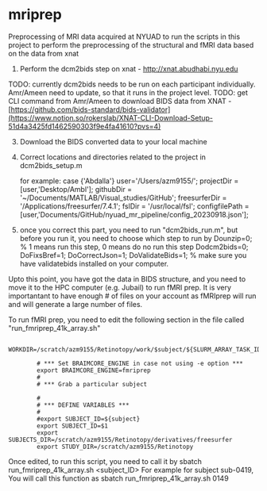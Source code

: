 # mriprep
Preprocessing of MRI data acquired at NYUAD to run the scripts in this project to perform the preprocessing of the structural and fMRI data based on the data from xnat 

1. Perform the dcm2bids step on xnat - http://xnat.abudhabi.nyu.edu

TODO: currently dcm2bids needs to be run on each participant individually. Amr/Ameen need to update, so that it runs in the project level. 
TODO: get CLI command from Amr/Ameen to download BIDS data from XNAT - [https://github.com/bids-standard/bids-validator](https://www.notion.so/rokerslab/XNAT-CLI-Download-Setup-51d4a3425fd1462590303f9e4fa41610?pvs=4)
   
3. Download the BIDS converted data to your local machine


4. Correct locations and directories related to the project in dcm2bids_setup.m

   for example:
   case {'Abdalla'}
    user='/Users/azm9155/';
    projectDir = [user,'Desktop/Ambl'];
    githubDir = '~/Documents/MATLAB/Visual_studies/GitHub';
    freesurferDir = '/Applications/freesurfer/7.4.1';
    fslDir = '/usr/local/fsl';
    configfilePath = [user,'Documents/GitHub/nyuad_mr_pipeline/config_20230918.json'];

6. once you correct this part, you need to run "dcm2bids_run.m", but before you run it, you need to choose which step to run by
    Dounzip=0; % 1 means run this step, 0 means do no run this step
    Dodcm2bids=0;
    DoFixsBref=1;
    DoCorrectJson=1;
    DoValidateBids=1; % make sure you have validatebids installed on your computer. 

Upto this point, you have got the data in BIDS structure, and you need to move it to the HPC computer (e.g. Jubail) to run fMRI prep. 
It is very importantant to have enough # of files on your account as fMRIprep will run and will generate a large number of files. 

To run fMRI prep, you need to edit the following section in the file called "run_fmriprep_41k_array.sh"

            WORKDIR=/scratch/azm9155/Retinotopy/work/$subject/${SLURM_ARRAY_TASK_ID}
            
            # *** Set BRAIMCORE_ENGINE in case not using -e option ***
            export BRAIMCORE_ENGINE=fmriprep
            #
            # *** Grab a particular subject
            
            #
            # *** DEFINE VARIABLES ***
            #
            #export SUBJECT_ID=${subject}
            export SUBJECT_ID=$1
            export SUBJECTS_DIR=/scratch/azm9155/Retinotopy/derivatives/freesurfer
            export STUDY_DIR=/scratch/azm9155/Retinotopy

Once edited, to run this script, you need to call it by 
sbatch run_fmriprep_41k_array.sh <subject_ID>
For example for subject sub-0419, You will call this function as 
sbatch run_fmriprep_41k_array.sh 0149
